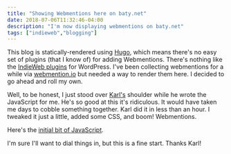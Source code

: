 ```yaml
---
title: "Showing Webmentions here on baty.net"
date: 2018-07-06T11:32:46-04:00 
description: "I'm now displaying webmentions on baty.net"
tags: ["indieweb","blogging"]
---
```


This blog is statically-rendered using [Hugo](https://gohugo.io/), which means
there's no easy set of plugins (that I know of) for adding Webmentions. There's
nothing like the [IndieWeb plugins](https://indieweb.org/WordPress/Plugins) for
WordPress. I've been collecting webmentions for a while via
[webmention.io](https://webmention.io) but needed a way to render them here. 
I decided to go ahead and roll my own.

Well, to be honest, I just stood over [Karl's](https://twitter.com/kswedberg/) shoulder while he wrote the JavaScript for me. He's so good at this it's ridiculous. It would have taken me days to cobble something together. Karl did it in less than an hour. I tweaked it just a little, added some CSS, and boom! Webmentions.

Here's the [initial bit of JavaScript](https://github.com/jackbaty/baty.net-hugo/blob/master/static/js/custom.js).

I'm sure I'll want to dial things in, but this is a fine start. Thanks Karl!

